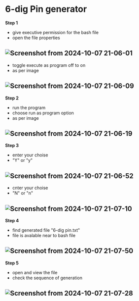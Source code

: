 # 6-dig Pin generator
**Step 1**
- give executive permission for the bash file
- open the file properties

![Screenshot from 2024-10-07 21-06-01](https://github.com/user-attachments/assets/8e706b6f-38ec-4f26-b401-42f8708cb036)
-
- toggle execute as program off to on
- as per image

![Screenshot from 2024-10-07 21-06-09](https://github.com/user-attachments/assets/bbb7b40a-89bd-40dd-b400-991056f3a8f4)
-
**Step 2**
- run the program
- choose run as program option
- as per image

![Screenshot from 2024-10-07 21-06-19](https://github.com/user-attachments/assets/773a34e9-0474-4d6a-83d1-8114a8ef9c76)
-
**Step 3**
- enter your choise
- "Y" or "y"

![Screenshot from 2024-10-07 21-06-52](https://github.com/user-attachments/assets/0a790c55-d9dd-4752-8ebf-7d1221b624c7)
-
- cnter your choise
- "N" or "n"

![Screenshot from 2024-10-07 21-07-10](https://github.com/user-attachments/assets/f0c7d4e0-79c3-4d8a-b4b2-5aecacb8131b)
-
**Step 4**
- find generated file "6-dig pin.txt"
- file is avalable near to bash file

![Screenshot from 2024-10-07 21-07-50](https://github.com/user-attachments/assets/53b810da-c166-4049-a3d7-6ee5d30eaa4f)
-
**Step 5**
- open and view the file
- check the sequence of generation

![Screenshot from 2024-10-07 21-07-28](https://github.com/user-attachments/assets/fb41ce33-8031-44b6-91f2-040cb3ad3124)
-
